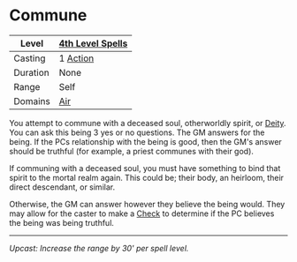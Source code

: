 # Commune

| Level    | [4th Level Spells](4th%20Level%20Spells.md)         |
| -------- | --------------------------------------------------- |
| Casting  | 1 [Action](../../../../Game%20Procedures/Core%20Procedures/Action.md) |
| Duration | None                                                |
| Range    | Self                                                |
| Domains  | [Air](../../Spell%20Domains/Air.md)              |

You attempt to commune with a deceased soul, otherworldly spirit, or [Deity](../../../Deities/Deities.md). You can ask this being 3 yes or no questions. The GM answers for the being. If the PCs relationship with the being is good, then the GM's answer should be truthful (for example, a priest communes with their god).

If communing with a deceased soul, you must have something to bind that spirit to the mortal realm again. This could be; their body, an heirloom, their direct descendant, or similar.

Otherwise, the GM can answer however they believe the being would. They may allow for the caster to make a [Check](../../../../Game%20Procedures/Core%20Procedures/Check.md) to determine if the PC believes the being was being truthful.

---
*Upcast: Increase the range by 30' per spell level.*
